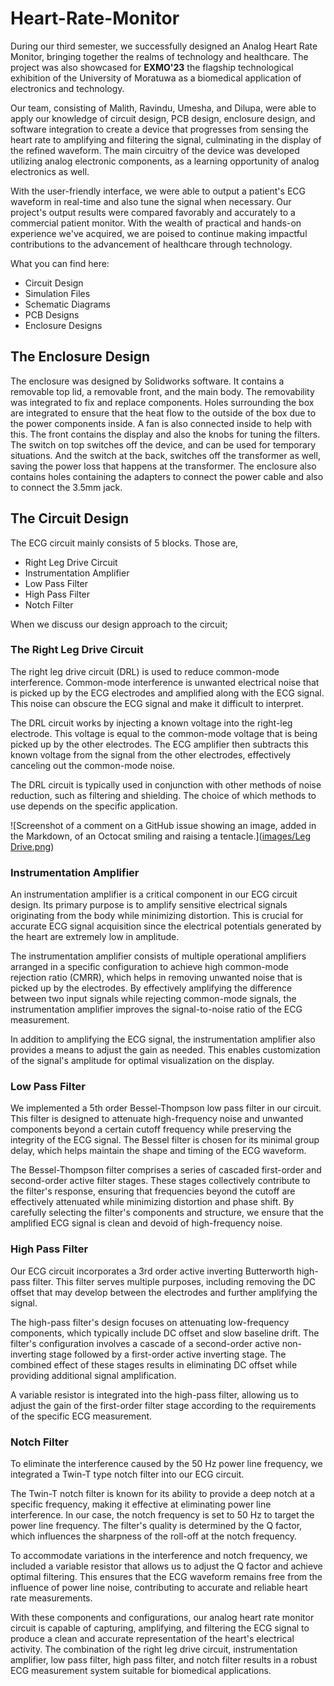 # Heart-Rate-Monitor

During our third semester, we successfully designed an Analog Heart Rate Monitor, bringing together the realms of technology and healthcare. The project was also showcased for **EXMO'23** the flagship technological exhibition of the University of Moratuwa as a biomedical application of electronics and technology. 

Our team, consisting of Malith, Ravindu, Umesha, and Dilupa, were able to apply our knowledge of circuit design, PCB design, enclosure design, and software integration to create a device that progresses from sensing the heart rate to amplifying and filtering the signal, culminating in the display of the refined waveform. The main circuitry of the device was developed utilizing analog electronic components, as a learning opportunity of analog electronics as well. 

With the user-friendly interface, we were able to output a patient's ECG waveform in real-time and also tune the signal when necessary. Our project's output results were compared favorably and accurately to a commercial patient monitor. With the wealth of practical and hands-on experience we've acquired, we are poised to continue making impactful contributions to the advancement of healthcare through technology.

What you can find here:

- Circuit Design
- Simulation Files
- Schematic Diagrams
- PCB Designs
- Enclosure Designs

  
## The Enclosure Design
The enclosure was designed by Solidworks software. It contains a removable top lid, a removable front, and the main body. The removability was integrated to fix and replace components. Holes surrounding the box are integrated to ensure that the heat flow to the outside of the box due to the power components inside. A fan is also connected inside to help with this. The front contains the display and also the knobs for tuning the filters. The switch on top switches off the device, and can be used for temporary situations. And the switch at the back, switches off the transformer as well, saving
the power loss that happens at the transformer. The enclosure also contains holes containing the adapters to connect the power cable and also to
connect the 3.5mm jack.

## The Circuit Design
The ECG circuit mainly consists of 5 blocks. Those are,
- Right Leg Drive Circuit
- Instrumentation Amplifier
- Low Pass Filter
- High Pass Filter
- Notch Filter

When we discuss our design approach to the circuit;

### The Right Leg Drive Circuit
The right leg drive circuit (DRL) is used to reduce common-mode interference. Common-mode interference is unwanted electrical noise that is picked up by the ECG electrodes and amplified along with the ECG signal. This noise can obscure the ECG signal and make it difficult to interpret.

The DRL circuit works by injecting a known voltage into the right-leg electrode. This voltage is equal to the common-mode voltage that is being picked up by the other electrodes. The ECG amplifier then subtracts this known voltage from the signal from the other electrodes, effectively canceling out the common-mode noise.

The DRL circuit is typically used in conjunction with other methods of noise reduction, such as filtering and shielding. The choice of which methods to use depends on the specific application.

![Screenshot of a comment on a GitHub issue showing an image, added in the Markdown, of an Octocat smiling and raising a tentacle.]([images/Leg Drive.png](https://github.com/RavinduMPK/Heart-Rate-Monitor/blob/23c8ebbcce3772a412e079f637254e1e4abbabef/images/Leg%20Drive.png))

### Instrumentation Amplifier
An instrumentation amplifier is a critical component in our ECG circuit design. Its primary purpose is to amplify sensitive electrical signals originating from the body while minimizing distortion. This is crucial for accurate ECG signal acquisition since the electrical potentials generated by the heart are extremely low in amplitude.

The instrumentation amplifier consists of multiple operational amplifiers arranged in a specific configuration to achieve high common-mode rejection ratio (CMRR), which helps in removing unwanted noise that is picked up by the electrodes. By effectively amplifying the difference between two input signals while rejecting common-mode signals, the instrumentation amplifier improves the signal-to-noise ratio of the ECG measurement.

In addition to amplifying the ECG signal, the instrumentation amplifier also provides a means to adjust the gain as needed. This enables customization of the signal's amplitude for optimal visualization on the display.

### Low Pass Filter
We implemented a 5th order Bessel-Thompson low pass filter in our circuit. This filter is designed to attenuate high-frequency noise and unwanted components beyond a certain cutoff frequency while preserving the integrity of the ECG signal. The Bessel filter is chosen for its minimal group delay, which helps maintain the shape and timing of the ECG waveform.

The Bessel-Thompson filter comprises a series of cascaded first-order and second-order active filter stages. These stages collectively contribute to the filter's response, ensuring that frequencies beyond the cutoff are effectively attenuated while minimizing distortion and phase shift. By carefully selecting the filter's components and structure, we ensure that the amplified ECG signal is clean and devoid of high-frequency noise.

### High Pass Filter
Our ECG circuit incorporates a 3rd order active inverting Butterworth high-pass filter. This filter serves multiple purposes, including removing the DC offset that may develop between the electrodes and further amplifying the signal.

The high-pass filter's design focuses on attenuating low-frequency components, which typically include DC offset and slow baseline drift. The filter's configuration involves a cascade of a second-order active non-inverting stage followed by a first-order active inverting stage. The combined effect of these stages results in eliminating DC offset while providing additional signal amplification.

A variable resistor is integrated into the high-pass filter, allowing us to adjust the gain of the first-order filter stage according to the requirements of the specific ECG measurement.

### Notch Filter
To eliminate the interference caused by the 50 Hz power line frequency, we integrated a Twin-T type notch filter into our ECG circuit.

The Twin-T notch filter is known for its ability to provide a deep notch at a specific frequency, making it effective at eliminating power line interference. In our case, the notch frequency is set to 50 Hz to target the power line frequency. The filter's quality is determined by the Q factor, which influences the sharpness of the roll-off at the notch frequency.

To accommodate variations in the interference and notch frequency, we included a variable resistor that allows us to adjust the Q factor and achieve optimal filtering. This ensures that the ECG waveform remains free from the influence of power line noise, contributing to accurate and reliable heart rate measurements.

With these components and configurations, our analog heart rate monitor circuit is capable of capturing, amplifying, and filtering the ECG signal to produce a clean and accurate representation of the heart's electrical activity. The combination of the right leg drive circuit, instrumentation amplifier, low pass filter, high pass filter, and notch filter results in a robust ECG measurement system suitable for biomedical applications.
